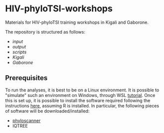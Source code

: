 # HIV-phyloTSI-workshops
Materials for HIV-phyloTSI training workshops in Kigali and Gaborone.

The repository is structured as follows:
- *input*
- *output*
- *scripts*
- *Kigali* 
- *Gaborone*


## Prerequisites

To run the analyses, it is best to be on a Linux environment. 
It is possible to "simulate" such an environment on Windows, through WSL [tutorial](https://discourse.ubuntu.com/t/install-ubuntu-on-wsl2-on-windows-10/26269).
Once this is set up, it is possible to install the software required following the instructions [here](TODO), assuming R is installed.
In particular, the following pieces of software will be downloaded/installed:
- [phyloscanner](https://github.com/BDI-pathogens/phyloscanner)
- IQTREE 
